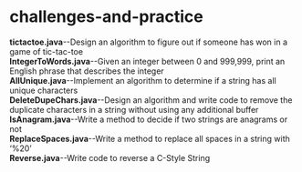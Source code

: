 # challenges-and-practice
<b>tictactoe.java</b>--Design an algorithm to figure out if someone has won in a game of tic-tac-toe
<br>
<b>IntegerToWords.java</b>--Given an integer between 0 and 999,999, print an English phrase that describes the integer
<br>
<b>AllUnique.java</b>--Implement an algorithm to determine if a string has all unique characters
<br>
<b>DeleteDupeChars.java</b>--Design an algorithm and write code to remove the duplicate characters in a string
without using any additional buffer
<br>
<b>IsAnagram.java</b>--Write a method to decide if two strings are anagrams or not
<br>
<b>ReplaceSpaces.java</b>--Write a method to replace all spaces in a string with ‘%20’
<br>
<b>Reverse.java</b>--Write code to reverse a C-Style String
